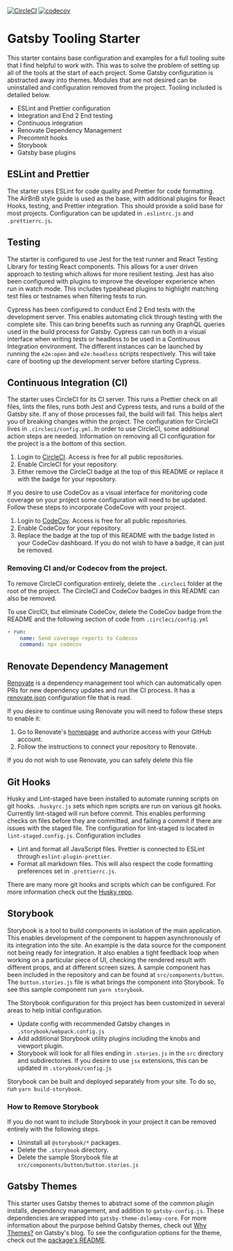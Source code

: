 [![CircleCI](https://circleci.com/gh/dslemay/gatsby-starter.svg?style=svg)](https://circleci.com/gh/dslemay/gatsby-starter)
[![codecov](https://codecov.io/gh/dslemay/gatsby-starter/branch/master/graph/badge.svg)](https://codecov.io/gh/dslemay/gatsby-starter)

# Gatsby Tooling Starter

This starter contains base configuration and examples for a full tooling suite that I find helpful to work with. This was to solve the problem of setting up all of the tools at the start of each project. Some Gatsby configuration is abstracted away into themes. Modules that are not desired can be uninstalled and configuration removed from the project. Tooling included is detailed below.

- ESLint and Prettier configuration
- Integration and End 2 End testing
- Continuous integration
- Renovate Dependency Management
- Precommit hooks
- Storybook
- Gatsby base plugins

## ESLint and Prettier

The starter uses ESLint for code quality and Prettier for code formatting. The AirBnB style guide is used as the base, with additional plugins for React Hooks, testing, and Prettier integration. This should provide a solid base for most projects. Configuration can be updated in `.eslintrc.js` and `.prettierrc.js`.

## Testing

The starter is configured to use Jest for the test runner and React Testing Library for testing React components. This allows for a user driven approach to testing which allows for more resilient testing. Jest has also been configured with plugins to improve the developer experience when run in watch mode. This includes typeahead plugins to highlight matching test files or testnames when filtering tests to run.

Cypress has been configured to conduct End 2 End tests with the development server. This enables automating click through testing with the complete site. This can bring benefits such as running any GraphQL queries used in the build process for Gatsby. Cypress can run both in a visual interface when writing tests or headless to be used in a Continuous Integration environment. The different instances can be launched by running the `e2e:open` and `e2e:headless` scripts respectively. This will take care of booting up the development server before starting Cypress.

## Continuous Integration (CI)

The starter uses CircleCI for its CI server. This runs a Prettier check on all files, lints the files, runs both Jest and Cypress tests, and runs a build of the Gatsby site. If any of those processes fail, the build will fail. This helps alert you of breaking changes within the project. The configuration for CircleCI lives in `.circleci/config.yml`. In order to use CircleCI, some additional action steps are needed. Information on removing all CI configuration for the project is a the bottom of this section.

1. Login to [CircleCI](https://circleci.com/). Access is free for all public repositories.
1. Enable CircleCI for your repository.
1. Either remove the CircleCI badge at the top of this README or replace it with the badge for your repository.

If you desire to use CodeCov as a visual interface for monitoring code coverage on your project some configuration will need to be updated. Follow these steps to incorporate CodeCove with your project.

1. Login to [CodeCov](https://codecov.io/). Access is free for all public repositories.
1. Enable CodeCov for your repository.
1. Replace the badge at the top of this README with the badge listed in your CodeCov dashboard. If you do not wish to have a badge, it can just be removed.

### Removing CI and/or Codecov from the project.

To remove CircleCI configuration entirely, delete the `.circleci` folder at the root of the project. The CircleCI and CodeCov badges in this README can also be removed.

To use CirclCI, but eliminate CodeCov, delete the CodeCov badge from the README and the following section of code from `.circleci/config.yml`

```yaml
- run:
    name: Send coverage reports to Codecov
    command: npx codecov
```

## Renovate Dependency Management

[Renovate](https://renovatebot.com/) is a dependency management tool which can automatically open PRs for new dependency updates and run the CI process. It has a [renovate.json](./renovate.json) configuration file that is read.

If you desire to continue using Renovate you will need to follow these steps to enable it:

1. Go to Renovate's [homepage](https://renovatebot.com/) and authorize access with your GitHub account.
1. Follow the instructions to connect your repository to Renovate.

If you do not wish to use Renovate, you can safely delete this file

## Git Hooks

Husky and Lint-staged have been installed to automate running scripts on git hooks. `.huskyrc.js` sets which npm scripts are run on various git hooks. Currently lint-staged will run before commit. This enables performing checks on files before they are committed, and failing a commit if there are issues with the staged file. The configuration for lint-staged is located in `lint-staged.config.js`. Configuration includes

- Lint and format all JavaScript files. Prettier is connected to ESLint through `eslint-plugin-prettier`.
- Format all markdown files. This will also respect the code formatting preferences set in `.prettierrc.js`.

There are many more git hooks and scripts which can be configured. For more information check out the [Husky repo](https://github.com/typicode/husky).

## Storybook

Storybook is a tool to build components in isolation of the main application. This enables development of the component to happen asynchronously of its integration into the site. An example is the data source for the component not being ready for integration. It also enables a tight feedback loop when working on a particular piece of UI, checking the rendered result with different props, and at different screen sizes. A sample component has been included in the repository and can be found at `src/components/button`. The `button.stories.js` file is what brings the component into Storybook. To see this sample component run `yarn storybook`.

The Storybook configuration for this project has been customized in several areas to help initial configuration.

- Update config with recommended Gatsby changes in `.storybook/webpack.config.js`
- Add additional Storybook utility plugins including the knobs and viewport plugin.
- Storybook will look for all files ending in `.stories.js` in the `src` directory and subdirectories. If you desire to use `jsx` extensions, this can be updated in `.storybook/config.js`

Storybook can be built and deployed separately from your site. To do so, run `yarn build-storybook`.

### How to Remove Storybook

If you do not want to include Storybook in your project it can be removed entirely with the following steps.

- Uninstall all `@storybook/*` packages.
- Delete the `.storybook` directory.
- Delete the sample Storybook file at `src/components/button/button.stories.js`

## Gatsby Themes

This starter uses Gatsby themes to abstract some of the common plugin installs, dependency management, and addition to `gatsby-config.js`. These dependencies are wrapped into `gatsby-theme-dslemay-core`. For more information about the purpose behind Gatsby themes, check out [Why Themes?](https://www.gatsbyjs.org/blog/2019-01-31-why-themes/) on Gatsby's blog. To see the configuration options for the theme, check out the [package's README](https://github.com/dslemay/gatsby-themes/blob/master/packages/gatsby-theme-dslemay-core/README.md).

